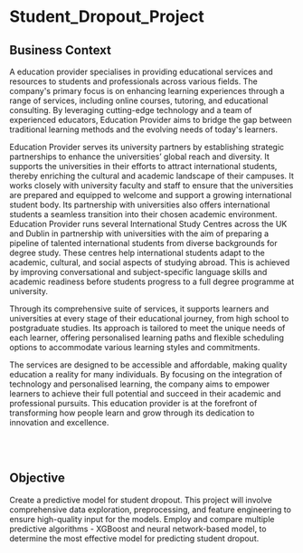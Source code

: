 # Student_Dropout_Project

## **Business Context**
A education provider specialises in providing educational services and resources to students and professionals across various fields. The company's primary focus is on enhancing learning experiences through a range of services, including online courses, tutoring, and educational consulting. By leveraging cutting-edge technology and a team of experienced educators, Education Provider aims to bridge the gap between traditional learning methods and the evolving needs of today's learners.

Education Provider serves its university partners by establishing strategic partnerships to enhance the universities’ global reach and diversity. It supports the universities in their efforts to attract international students, thereby enriching the cultural and academic landscape of their campuses. It works closely with university faculty and staff to ensure that the universities are prepared and equipped to welcome and support a growing international student body. Its partnership with universities also offers international students a seamless transition into their chosen academic environment. Education Provider runs several International Study Centres across the UK and Dublin in partnership with universities with the aim of preparing a pipeline of talented international students from diverse backgrounds for degree study. These centres help international students adapt to the academic, cultural, and social aspects of studying abroad. This is achieved by improving conversational and subject-specific language skills and academic readiness before students progress to a full degree programme at university.

Through its comprehensive suite of services, it supports learners and universities at every stage of their educational journey, from high school to postgraduate studies. Its approach is tailored to meet the unique needs of each learner, offering personalised learning paths and flexible scheduling options to accommodate various learning styles and commitments.

The services are designed to be accessible and affordable, making quality education a reality for many individuals. By focusing on the integration of technology and personalised learning, the company aims to empower learners to achieve their full potential and succeed in their academic and professional pursuits. This education provider is at the forefront of transforming how people learn and grow through its dedication to innovation and excellence.



<br></br>

## **Objective**
Create a predictive model for student dropout. This project will involve comprehensive data exploration, preprocessing, and feature engineering to ensure high-quality input for the models. Employ and compare multiple predictive algorithms - XGBoost and neural network-based model, to determine the most effective model for predicting student dropout.
